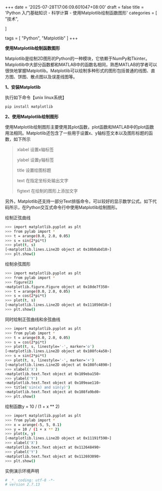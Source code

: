 +++
date = '2025-07-28T17:06:09.601047+08:00'
draft = false
title = 'Python 入门基础知识 - 科学计算 - 使用Matplotlib绘制函数图形'
categories = [
    "技术",

]

tags = [
    "Python",
    "Matplotlib"
]
+++

**使用Matplotlib绘制函数图形**

Matplotlib是绘制2D图形的Python的一种模块，它依赖于NumPy和Tkinter。Matplotlib中大部分函数都和MATLAB中的函数名相同，熟悉MATLAB的学者可以很快地掌握Matplotlib。Matplotlib可以绘制多种形式的图形包括普通的线图、直方图、饼图、散点图以及误差线图等。

**1、安装Matplotlib**

执行如下命令【unix linux系统】

```bash
pip install matplotlib
```

**2、使用Matplotlib绘制图形**

使用Matplotlib绘制图形主要使用其plot函数，plot函数和MATLAB中的plot函数用法相同。Matplotlib还包含了一些用于设置x、y轴标签文本以及图形标题的函数，如下所示

> xlabel 设置x轴标签
>
> ylabel 设置y轴标签
>
> title 设置绘图标题
>
> text 在指定坐标处输出文字
>
> figtext 在绘制的图形上添加文字

另外，Matplotlib还支持一部分Text排版命令，可以较好的显示数学公式。如下代码所示，在Python交互式命令行中使用Matplotlib绘制图形。

绘制正弦曲线

```bash
>>> import matplotlib.pyplot as plt
>>> from pylab import *
>>> t = arange(0.0, 2.0, 0.05)
>>> s = sin(2*pi*t)
>>> plot(t, s)
[<matplotlib.lines.Line2D object at 0x10b0abd10>]
>>> plt.show()
```


绘制余弦图形

```bash
>>> import matplotlib.pyplot as plt
>>> from pylab import *
>>> figure(2)
<matplotlib.figure.Figure object at 0x10de7f350>
>>> t = arange(0.0, 2.0, 0.05)
>>> s = cos(2*pi*t)
>>> plot(t, s)
[<matplotlib.lines.Line2D object at 0x111050d10>]
>>> plt.show()
```


同时绘制正弦曲线和余弦曲线

```bash
>>> import matplotlib.pyplot as plt
>>> from pylab import *
>>> t = arange(0.0, 2.0, 0.05)
>>> s = cos(2*pi*t)
>>> plot(t, s, linestyle='-', marker='o')
[<matplotlib.lines.Line2D object at 0x108fc4a50>]
>>> s = sin(2*pi*t)
>>> plot(t, s, linestyle='-', marker='+')
[<matplotlib.lines.Line2D object at 0x108fc4890>]
>>> xlabel('X')
<matplotlib.text.Text object at 0x109eba150>
>>> ylabel('Y')
<matplotlib.text.Text object at 0x109eae110>
>>> title('sin(x) and sin(y)')
<matplotlib.text.Text object at 0x108fa9bd0>
>>> plt.show()
```


绘制函数y = 10 / (1 + x \*\* 2)

```bash
>>> import matplotlib.pyplot as plt
>>> from pylab import *
>>> x = arange(-5, 5, 0.1)
>>> y = 10 / (1 + x ** 2)
>>> plot(x, y)
[<matplotlib.lines.Line2D object at 0x11191f590>]
>>> xlabel('X')
<matplotlib.text.Text object at 0x112648490>
>>> ylabel('Y')
<matplotlib.text.Text object at 0x112693090>
>>> plt.show()
```


实例演示环境声明

```bash
# _*_ coding: utf-8 -*-
# version 2.7.13  

```
